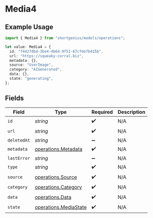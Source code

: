 # Media4

## Example Usage

```typescript
import { Media4 } from "shortgenius/models/operations";

let value: Media4 = {
  id: "f4427dbd-3be4-4b64-9f51-67cfde7b415b",
  url: "https://squeaky-corral.biz",
  metadata: {},
  source: "UserImage",
  category: "AIGenerated",
  data: {},
  state: "generating",
};
```

## Fields

| Field                                                          | Type                                                           | Required                                                       | Description                                                    |
| -------------------------------------------------------------- | -------------------------------------------------------------- | -------------------------------------------------------------- | -------------------------------------------------------------- |
| `id`                                                           | *string*                                                       | :heavy_check_mark:                                             | N/A                                                            |
| `url`                                                          | *string*                                                       | :heavy_check_mark:                                             | N/A                                                            |
| `deletedAt`                                                    | *string*                                                       | :heavy_minus_sign:                                             | N/A                                                            |
| `metadata`                                                     | [operations.Metadata](../../models/operations/metadata.md)     | :heavy_check_mark:                                             | N/A                                                            |
| `lastError`                                                    | *string*                                                       | :heavy_minus_sign:                                             | N/A                                                            |
| `type`                                                         | *string*                                                       | :heavy_check_mark:                                             | N/A                                                            |
| `source`                                                       | [operations.Source](../../models/operations/source.md)         | :heavy_check_mark:                                             | N/A                                                            |
| `category`                                                     | [operations.Category](../../models/operations/category.md)     | :heavy_check_mark:                                             | N/A                                                            |
| `data`                                                         | [operations.Data](../../models/operations/data.md)             | :heavy_check_mark:                                             | N/A                                                            |
| `state`                                                        | [operations.MediaState](../../models/operations/mediastate.md) | :heavy_check_mark:                                             | N/A                                                            |
